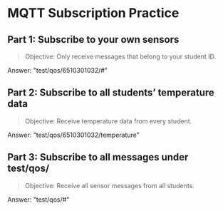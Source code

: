 # MQTT Subscription Practice


## Part 1: Subscribe to your own sensors

> Objective: Only receive messages that belong to your student ID.

Answer: "test/qos/6510301032/#"


## Part 2: Subscribe to all students’ temperature data

> Objective: Receive temperature data from every student.

Answer: "test/qos/6510301032/temperature"


## Part 3: Subscribe to all messages under test/qos/

> Objective: Receive all sensor messages from all students.

Answer: "test/qos/#"
